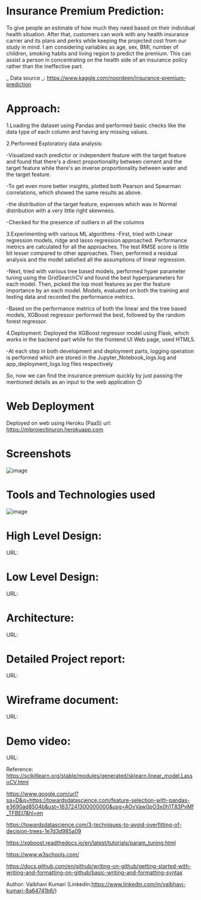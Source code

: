# Insurance Premium Prediction:
To give people an estimate of how much they need based on their individual health situation. After that, customers can work with any health insurance carrier and its plans and perks while keeping the projected cost from our study in mind. I am considering variables as age, sex, BMI, number of children, smoking habits and living region to predict the premium. This can assist a person in concentrating on the health side of an insurance policy rather than the ineffective part.

_ Data source _: https://www.kaggle.com/noordeen/insurance-premium-prediction

# Approach:
1.Loading the dataset using Pandas and performed basic checks like the data type of each column and having any missing values.

2.Performed Exploratory data analysis:

-Visualized each predictor or independent feature with the target feature and found that there's a direct proportionality between cement and the target feature while there's an inverse proportionality between water and the target feature.

-To get even more better insights, plotted both Pearson and Spearman correlations, which showed the same results as above.

-the distribution of the target feature, expenses which was in Normal distribution with a very little right skewness.

-Checked for the presence of outliers in all the columns

3.Experimenting with various ML algorithms
-First, tried with Linear regression models, ridge and lasso regression approached. Performance metrics are calculated for all the approaches. The test RMSE score is little bit lesser compared to other approaches. Then, performed a residual analysis and the model satisfied all the assumptions of linear regression.

-Next, tried with various tree based models, performed hyper parameter tuning using the GridSearchCV and found the best hyperparameters for each model. Then, picked the top most features as per the feature importance by an each model. Models, evaluated on both the training and testing data and recorded the performance metrics.

-Based on the performance metrics of both the linear and the tree based models, XGBoost regressor performed the best, followed by the random forest regressor.

4.Deployment: Deployed the XGBoost regressor model using Flask, which works in the backend part while for the frontend UI Web page, used HTML5.

-At each step in both development and deployment parts, logging operation is performed which are stored in the Jupyter_Notebook_logs.log and app_deployment_logs.log files respectively


So, now we can find the insurance premium quickly by just passing the mentioned details as an input to the web application 😊

# Web Deployment
Deployed on web using Heroku (PaaS) url: https://mlprojectinuron.herokuapp.com


# Screenshots
![image](https://user-images.githubusercontent.com/73634081/143826759-34bc5619-e830-42ea-b3a7-97f790e21932.png)
# Tools and Technologies used
![image](https://user-images.githubusercontent.com/73634081/143826962-8d0285e7-bbb5-4a03-a62d-9272efffd05c.png)
# High Level Design:
URL:

# Low Level Design:
URL:

# Architecture:
URL: 

# Detailed Project report:
URL: 

# Wireframe document:
URL: 

# Demo video:
URL: 

Reference:
https://scikitlearn.org/stable/modules/generated/sklearn.linear_model.LassoCV.html

https://www.google.com/url?sa=D&q=https://towardsdatascience.com/feature-selection-with-pandas-e3690ad8504b&ust=1637241300000000&usg=AOvVaw0pO3x0h1T83PvMf_TFBEI7&hl=en

https://towardsdatascience.com/3-techniques-to-avoid-overfitting-of-decision-trees-1e7d3d985a09

https://xgboost.readthedocs.io/en/latest/tutorials/param_tuning.html

https://www.w3schools.com/

https://docs.github.com/en/github/writing-on-github/getting-started-with-writing-and-formatting-on-github/basic-writing-and-formatting-syntax

Author:
Vaibhavi Kumari  (Linkedin:https://www.linkedin.com/in/vaibhavi-kumari-8a64741b6/)
